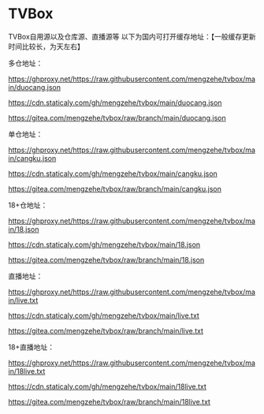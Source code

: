 # TVBox
TVBox自用源以及仓库源、直播源等
以下为国内可打开缓存地址：【一般缓存更新时间比较长，为天左右】

多仓地址：

https://ghproxy.net/https://raw.githubusercontent.com/mengzehe/tvbox/main/duocang.json

https://cdn.staticaly.com/gh/mengzehe/tvbox/main/duocang.json

https://gitea.com/mengzehe/tvbox/raw/branch/main/duocang.json

单仓地址：

https://ghproxy.net/https://raw.githubusercontent.com/mengzehe/tvbox/main/cangku.json

https://cdn.staticaly.com/gh/mengzehe/tvbox/main/cangku.json

https://gitea.com/mengzehe/tvbox/raw/branch/main/cangku.json

18+仓地址：

https://ghproxy.net/https://raw.githubusercontent.com/mengzehe/tvbox/main/18.json

https://cdn.staticaly.com/gh/mengzehe/tvbox/main/18.json

https://gitea.com/mengzehe/tvbox/raw/branch/main/18.json

直播地址：

https://ghproxy.net/https://raw.githubusercontent.com/mengzehe/tvbox/main/live.txt

https://cdn.staticaly.com/gh/mengzehe/tvbox/main/live.txt

https://gitea.com/mengzehe/tvbox/raw/branch/main/live.txt

18+直播地址：

https://ghproxy.net/https://raw.githubusercontent.com/mengzehe/tvbox/main/18live.txt

https://cdn.staticaly.com/gh/mengzehe/tvbox/main/18live.txt

https://gitea.com/mengzehe/tvbox/raw/branch/main/18live.txt
